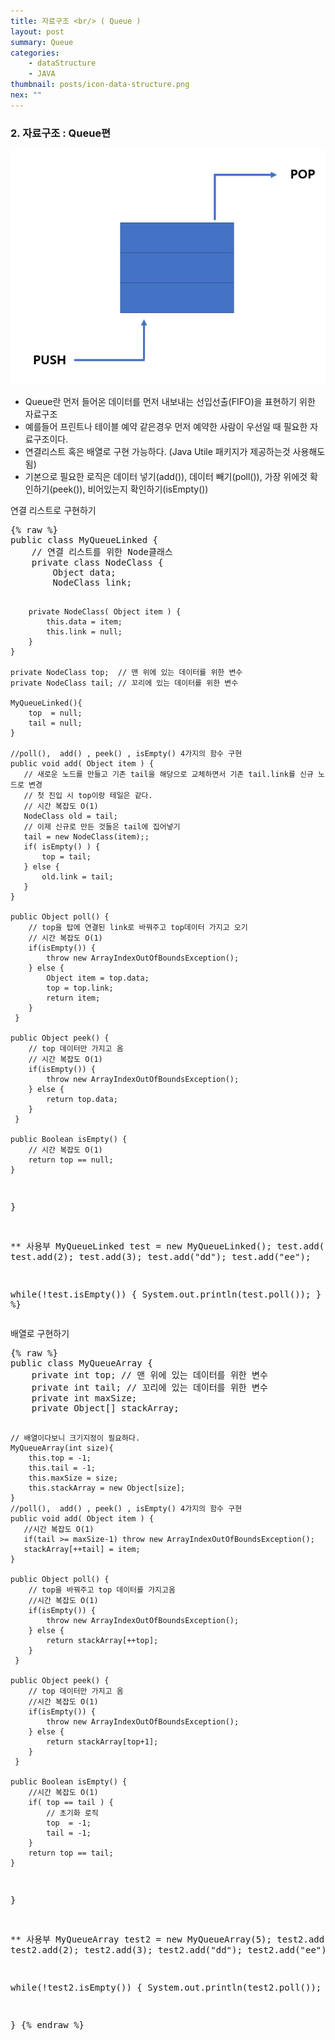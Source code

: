 ```yaml
---
title: 자료구조 <br/> ( Queue )
layout: post
summary: Queue
categories: 
    - dataStructure
    - JAVA
thumbnail: posts/icon-data-structure.png
nex: ""
---
```

### 2. 자료구조 : Queue편

<div class="img-center">
    <img src="/assets/img/posts/dataStructure/queue.png" class="max-ratio-100" />
</div>

 - Queue란 먼저 들어온 데이터를 먼저 내보내는 선입선출(FIFO)을 표현하기 위한 자료구조
 - 예를들어 프린트나 테이블 예약 같은경우 먼저 예약한 사람이 우선일 때 필요한 자료구조이다. 
 - 연결리스트 혹은 배열로 구현 가능하다. (Java Utile 패키지가 제공하는것 사용해도 됨)
 - 기본으로 필요한 로직은  데이터 넣기(add()), 데이터 빼기(poll()), 가장 위에것 확인하기(peek()), 비어있는지 확인하기(isEmpty())

<p class="bold-text">연결 리스트로 구현하기</p>
<pre>
{% raw %}
public class MyQueueLinked {
    // 연결 리스트를 위한 Node클래스
    private class NodeClass { 
        Object data; 
        NodeClass link; 
        
        private NodeClass( Object item ) {
            this.data = item;
            this.link = null;
        }
    } 
    
    private NodeClass top;  // 맨 위에 있는 데이터를 위한 변수
    private NodeClass tail; // 꼬리에 있는 데이터를 위한 변수
    
    MyQueueLinked(){
        top  = null;
        tail = null;
    }
    
    //poll(),  add() , peek() , isEmpty() 4가지의 함수 구현
    public void add( Object item ) {
       // 새로운 노드를 만들고 기존 tail을 해당으로 교체하면서 기존 tail.link를 신규 노드로 변경
       // 첫 진입 시 top이랑 테일은 같다.
       // 시간 복잡도 O(1)
       NodeClass old = tail;
       // 이제 신규로 만든 것들은 tail에 집어넣기
       tail = new NodeClass(item);;
       if( isEmpty() ) {
           top = tail;
       } else {
           old.link = tail;
       }
    }
    
    public Object poll() {
        // top을 탑에 연결된 link로 바꿔주고 top데이터 가지고 오기
        // 시간 복잡도 O(1)
        if(isEmpty()) {
            throw new ArrayIndexOutOfBoundsException();
        } else {
            Object item = top.data;
            top = top.link;
            return item;
        }
     }
    
    public Object peek() {
        // top 데이터만 가지고 옴
        // 시간 복잡도 O(1)
        if(isEmpty()) {
            throw new ArrayIndexOutOfBoundsException();
        } else {
            return top.data;
        }
     }
    
    public Boolean isEmpty() {
        // 시간 복잡도 O(1)
        return top == null;
    }
}


** 사용부 
MyQueueLinked test = new MyQueueLinked();
test.add(1);
test.add(2);
test.add(3);
test.add("dd");
test.add("ee");

while(!test.isEmpty()) {
    System.out.println(test.poll());
}
{% endraw %}
</pre>

<p class="bold-text">배열로 구현하기</p>
<pre>
{% raw %}
public class MyQueueArray {
    private int top; // 맨 위에 있는 데이터를 위한 변수
    private int tail; // 꼬리에 있는 데이터를 위한 변수
    private int maxSize;
    private Object[] stackArray;
    
    // 배열이다보니 크기지정이 필요하다.
    MyQueueArray(int size){
        this.top = -1;
        this.tail = -1;
        this.maxSize = size;
        this.stackArray = new Object[size];
    }
    //poll(),  add() , peek() , isEmpty() 4가지의 함수 구현
    public void add( Object item ) {
       //시간 복잡도 O(1)
       if(tail >= maxSize-1) throw new ArrayIndexOutOfBoundsException();
       stackArray[++tail] = item;
    }
    
    public Object poll() {
        // top을 바꿔주고 top 데이터를 가지고옴
        //시간 복잡도 O(1)
        if(isEmpty()) {
            throw new ArrayIndexOutOfBoundsException();
        } else {
            return stackArray[++top];
        }
     }
    
    public Object peek() {
        // top 데이터만 가지고 옴
        //시간 복잡도 O(1)
        if(isEmpty()) {
            throw new ArrayIndexOutOfBoundsException();
        } else {
            return stackArray[top+1];
        }
     }
    
    public Boolean isEmpty() {
        //시간 복잡도 O(1)
        if( top == tail ) {
            // 초기화 로직
            top  = -1;
            tail = -1;
        }
        return top == tail;
    }
}


** 사용부 
MyQueueArray test2 = new MyQueueArray(5);
test2.add(1);
test2.add(2);
test2.add(3);
test2.add("dd");
test2.add("ee");

while(!test2.isEmpty()) {
    System.out.println(test2.poll());
    
}
{% endraw %}
</pre>